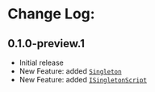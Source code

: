 # Change Log:

## 0.1.0-preview.1

- Initial release
- New Feature: added [`Singleton`](https://github.com/OmiyaGames/omiya-games-global/blob/master/Runtime/Singleton.cs)
- New Feature: added [`ISingletonScript`](https://github.com/OmiyaGames/omiya-games-global/blob/master/Runtime/ISingletonScript.cs)
